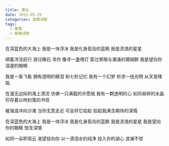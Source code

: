 ```yaml
---
title: 漂泊
date: 2015-05-29
categories: 爱情诗歌
tags:
  - 爱情
  - 爱情诗歌
---
```


在深蓝色的大海上
我是一块浮冰
我是化身孤岛的蓝鲸
我是流浪的星星
<!--more-->
顺着洋流前行
游过礁石
寻你
像寻一盏塔灯
穿过黑暗与潮涌的珊瑚群
我是望向你深邃的眼睛

我是一条飞鱼
拥有透明的眼泪
和七秒记忆
我有一个幻梦
祈求一线光明
从天堂降临

在漫无边际的海上漂流
仿佛一只满载的许愿瓶
我有一颗透明的心
如同易碎的水晶
珍存着以吻封笺的书信

被海浪冲向沙滩
当你无意走近
可会将它拾起
拾起我满含期待的深情

在深蓝色的大海上
我是一块浮冰
我是化身孤岛的蓝鲸
我是流浪的星星
我是望向你的眼睛
饱含深情

如同一朵积雨云
渴望投向你
以一滴泪水的纯净
投入你的湖心
波澜不惊